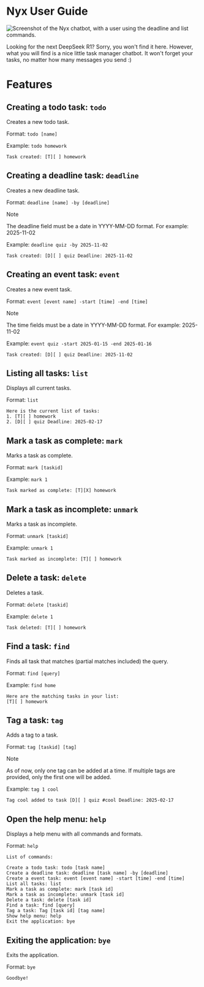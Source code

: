 # Nyx User Guide

![Screenshot of the Nyx chatbot, with a user using the deadline and 
list commands.](Ui.png)

Looking for the next DeepSeek R1? Sorry, you won't find it here. However, what you will find is a nice 
little task manager chatbot. It won't forget your tasks, no matter how many messages you send :)

# Features

## Creating a todo task: `todo`

Creates a new todo task.

Format: `todo [name]`

Example: `todo homework`

```
Task created: [T][ ] homework
```

## Creating a deadline task: `deadline`

Creates a new deadline task.

Format: `deadline [name] -by [deadline]`

> [!NOTE]
> The deadline field must be a date in YYYY-MM-DD format. 
> For example: 2025-11-02

Example: `deadline quiz -by 2025-11-02`

```
Task created: [D][ ] quiz Deadline: 2025-11-02
```

## Creating an event task: `event`

Creates a new event task.

Format: `event [event name] -start [time] -end [time]`

> [!NOTE]
> The time fields must be a date in YYYY-MM-DD format.
> For example: 2025-11-02

Example: `event quiz -start 2025-01-15 -end 2025-01-16`

```
Task created: [D][ ] quiz Deadline: 2025-11-02
```

## Listing all tasks: `list`

Displays all current tasks.

Format: `list`

```
Here is the current list of tasks:
1. [T][ ] homework
2. [D][ ] quiz Deadline: 2025-02-17
```

## Mark a task as complete: `mark`

Marks a task as complete.

Format: `mark [taskid]`

Example: `mark 1`

```
Task marked as complete: [T][X] homework
```

## Mark a task as incomplete: `unmark`

Marks a task as incomplete.

Format: `unmark [taskid]`

Example: `unmark 1`

```
Task marked as incomplete: [T][ ] homework
```

## Delete a task: `delete`

Deletes a task.

Format: `delete [taskid]`

Example: `delete 1`

```
Task deleted: [T][ ] homework
```

## Find a task: `find`

Finds all task that matches (partial matches included) the query.

Format: `find [query]`

Example: `find home`

```
Here are the matching tasks in your list:
[T][ ] homework
```

## Tag a task: `tag`

Adds a tag to a task.

Format: `tag [taskid] [tag]`

> [!NOTE]
> As of now, only one tag can be added at a time. If multiple tags
> are provided, only the first one will be added.

Example: `tag 1 cool`

```
Tag cool added to task [D][ ] quiz #cool Deadline: 2025-02-17
```

## Open the help menu: `help`

Displays a help menu with all commands and formats.

Format: `help`

```
List of commands:

Create a todo task: todo [task name]
Create a deadline task: deadline [task name] -by [deadline]
Create a event task: event [event name] -start [time] -end [time]
List all tasks: list
Mark a task as complete: mark [task id]
Mark a task as incomplete: unmark [task id]
Delete a task: delete [task id]
Find a task: find [query]
Tag a task: Tag [task id] [tag name]
Show help menu: help
Exit the application: bye
```

## Exiting the application: `bye`
Exits the application.

Format: `bye`

```
Goodbye!
```
